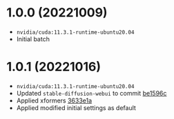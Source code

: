 # 1.0.0 (20221009)

- `nvidia/cuda:11.3.1-runtime-ubuntu20.04`
- Initial batch

# 1.0.1 (20221016)

- `nvidia/cuda:11.3.1-runtime-ubuntu20.04`
- Updated `stable-diffusion-webui` to commit [be1596c](be1596ce30b1ead6998da0c62003003dcce5eb2c)
- Applied xformers [3633e1a](3633e1afc7bffbe61957f04e7bb1a742ee910ace)
- Applied modified initial settings as default
